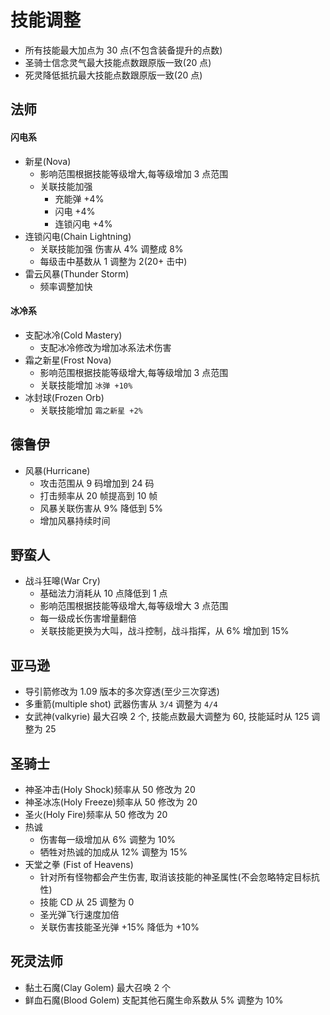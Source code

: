 # 技能调整

- 所有技能最大加点为 30 点(不包含装备提升的点数)
- 圣骑士信念灵气最大技能点数跟原版一致(20 点)
- 死灵降低抵抗最大技能点数跟原版一致(20 点)

## 法师

#### 闪电系

- 新星(Nova)
  - 影响范围根据技能等级增大,每等级增加 3 点范围
  - 关联技能加强
    - 充能弹 +4%
    - 闪电 +4%
    - 连锁闪电 +4%
- 连锁闪电(Chain Lightning)
  - 关联技能加强 伤害从 4% 调整成 8%
  - 每级击中基数从 1 调整为 2(20+ 击中)
- 雷云风暴(Thunder Storm)
  - 频率调整加快

#### 冰冷系

- 支配冰冷(Cold Mastery)
  - 支配冰冷修改为增加冰系法术伤害
- 霜之新星(Frost Nova)
  - 影响范围根据技能等级增大,每等级增加 3 点范围
  - 关联技能增加 `冰弹 +10%`
- 冰封球(Frozen Orb)
  - 关联技能增加 `霜之新星 +2%`

## 德鲁伊

- 风暴(Hurricane)
  - 攻击范围从 9 码增加到 24 码
  - 打击频率从 20 帧提高到 10 帧
  - 风暴关联伤害从 9% 降低到 5%
  - 增加风暴持续时间

## 野蛮人

- 战斗狂嗥(War Cry)
  - 基础法力消耗从 10 点降低到 1 点
  - 影响范围根据技能等级增大,每等级增大 3 点范围
  - 每一级成长伤害增量翻倍
  - 关联技能更换为大叫，战斗控制，战斗指挥，从 6% 增加到 15%

## 亚马逊

- 导引箭修改为 1.09 版本的多次穿透(至少三次穿透)
- 多重箭(multiple shot) 武器伤害从 `3/4` 调整为 `4/4`
- 女武神(valkyrie) 最大召唤 2 个, 技能点数最大调整为 60, 技能延时从 125 调整为 25

## 圣骑士

- 神圣冲击(Holy Shock)频率从 50 修改为 20
- 神圣冰冻(Holy Freeze)频率从 50 修改为 20
- 圣火(Holy Fire)频率从 50 修改为 20
- 热诚
  - 伤害每一级增加从 6% 调整为 10%
  - 牺牲对热诚的加成从 12% 调整为 15%
- 天堂之拳 (Fist of Heavens)
  - 针对所有怪物都会产生伤害, 取消该技能的神圣属性(不会忽略特定目标抗性)
  - 技能 CD 从 25 调整为 0
  - 圣光弹飞行速度加倍
  - 关联伤害技能圣光弹 +15% 降低为 +10%

## 死灵法师

- 黏土石魔(Clay Golem) 最大召唤 2 个
- 鲜血石魔(Blood Golem) 支配其他石魔生命系数从 5% 调整为 10%
